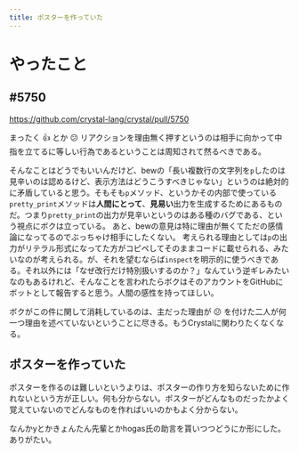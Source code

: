 ```yaml
---
title: ポスターを作っていた
---
```


# やったこと

## #5750

https://github.com/crystal-lang/crystal/pull/5750

まったく :+1: とか :confused: リアクションを理由無く押すというのは相手に向かって中指を立てるに等しい行為であるということは周知されて然るべきである。

そんなことはどうでもいいんだけど、bewの「長い複数行の文字列を`p`したのは見辛いのは認めるけど、表示方法はどうこうすべきじゃない」というのは絶対的に矛盾していると思う。そもそも`p`メソッド、というかその内部で使っている`pretty_print`メソッドは**人間にとって**、**見易い**出力を生成するためにあるものだ。つまり`pretty_print`の出力が見辛いというのはある種のバグである、という視点にボクは立っている。
あと、bewの意見は特に理由が無くてただの感情論になってるのでぶっちゃけ相手にしたくない。
考えられる理由としては`p`の出力がリテラル形式になってた方がコピペしてそのままコードに載せられる、みたいなのが考えられる。が、それを望むならば`inspect`を明示的に使うべきである。それ以外には「なぜ改行だけ特別扱いするのか？」なんていう逆ギレみたいなのもあるけれど、そんなことを言われたらボクはそのアカウントをGitHubにボットとして報告すると思う。人間の感性を持ってほしい。

ボクがこの件に関して消耗しているのは、主だった理由が :confused: を付けた二人が何一つ理由を述べていないということに尽きる。もうCrystalに関わりたくなくなる。

## ポスターを作っていた

ポスターを作るのは難しいというよりは、ポスターの作り方を知らないために作れないという方が正しい。何も分からない。ポスターがどんなものだったかよく覚えていないのでどんなものを作ればいいのかもよく分からない。

なんかyとかきょんたん先輩とかhogas氏の助言を貰いつつどうにか形にした。ありがたい。
